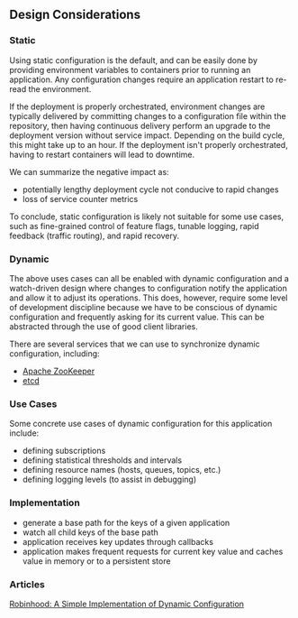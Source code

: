 ## Design Considerations

### Static
Using static configuration is the default, and can be easily done by providing environment variables to containers
prior to running an application. Any configuration changes require an application restart to re-read the environment.

If the deployment is properly orchestrated, environment changes are typically delivered by committing changes to a
configuration file within the repository, then having continuous delivery perform an upgrade to the deployment version
without service impact. Depending on the build cycle, this might take up to an hour. If the deployment isn't properly
orchestrated, having to restart containers will lead to downtime.

We can summarize the negative impact as:
* potentially lengthy deployment cycle not conducive to rapid changes
* loss of service counter metrics  

To conclude, static configuration is likely not suitable for some use cases, such as fine-grained control of feature
flags, tunable logging, rapid feedback (traffic routing), and rapid recovery.

### Dynamic
The above uses cases can all be enabled with dynamic configuration and a watch-driven design where changes to
configuration notify the application and allow it to adjust its operations. This does, however, require some level of
development discipline because we have to be conscious of dynamic configuration and frequently asking for its current
value. This can be abstracted through the use of good client libraries.

There are several services that we can use to synchronize dynamic configuration, including:
* [Apache ZooKeeper](https://zookeeper.apache.org/)
* [etcd](https://etcd.io/)

### Use Cases
Some concrete use cases of dynamic configuration for this application include:
* defining subscriptions
* defining statistical thresholds and intervals
* defining resource names (hosts, queues, topics, etc.)
* defining logging levels (to assist in debugging)

### Implementation
* generate a base path for the keys of a given application
* watch all child keys of the base path
* application receives key updates through callbacks
* application makes frequent requests for current key value and caches value in memory or to a persistent store

### Articles
[Robinhood: A Simple Implementation of Dynamic Configuration](https://robinhood.engineering/a-simple-implementation-of-dynamic-configuration-71383bcc803b)
